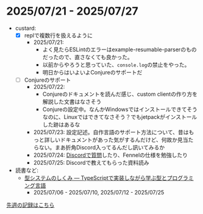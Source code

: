 # 2025/07/21 - 2025/07/27

- custard:
    - [x] replで複数行を扱えるように
        - 2025/07/21:
            - よく見たらESLintのエラーはexample-resumable-parserのものだったので、直さなくても良かった。
            - 以前からやろうと思っていた、`console.log`の禁止をやった。
            - 明日からはいよいよConjureのサポートだ
    - [ ] Conjureのサポート
        - 2025/07/22:
            - Conjureのドキュメントを読んだ感じ、custom clientの作り方を解説した文書はなさそう
            - Conjureの設定中。なんかWindowsではインストールできてそうなのに、Linuxではできてなさそう？でもjetpackがインストールした跡はあるな
        - 2025/07/23: 設定記述。自作言語のサポート方法について、昔はもっと詳しいドキュメントがあった気がするんだけど、何故か見当たらない。まあ折角Discord入ってるんだし訊いてみるか
        - 2025/07/24: [Discordで質問](https://discord.com/channels/732957595249410108/732964914586714163/1397735338306306098)したり、Fennelの仕様を勉強したり
        - 2025/07/25: Discordで教えてもらった資料読み
- 読書など:
    - [型システムのしくみ ― TypeScriptで実装しながら学ぶ型とプログラミング言語](https://www.lambdanote.com/products/type-systems)
        - 2025/07/06 - 2025/07/10, 2025/07/12 - 2025/07/25

[先週の記録はこちら](https://github.com/igrep/daily-commits/blob/e5bce067dfb6ba52b92bf2d3b3108676938b27dd/yesterday.md)
